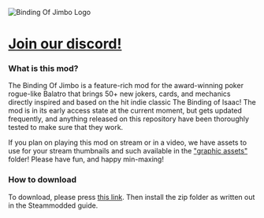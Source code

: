 ![Binding Of Jimbo Logo](https://github.com/h3llo-wor1d/The-Binding-Of-Jimbo/blob/main/graphic-assets/jimbo_logo.png?raw=true)
# [Join our discord!](https://discord.gg/uWBrEXKa4E)

### What is this mod?
The Binding Of Jimbo is a feature-rich mod for the award-winning poker rogue-like Balatro that brings 50+ new jokers, cards, and mechanics directly inspired and based on the hit indie classic The Binding of Isaac! The mod is in its early access state at the current moment, but gets updated frequently, and anything released on this repository have been thoroughly tested to make sure that they work.

If you plan on playing this mod on stream or in a video, we have assets to use for your stream thumbnails and such available in the ["graphic assets"](https://github.com/h3llo-wor1d/The-Binding-Of-Jimbo/tree/main/graphic-assets) folder! Please have fun, and happy min-maxing!

### How to download
To download, please press [this link](https://github.com/h3llo-wor1d/The-Binding-Of-Jimbo/archive/refs/heads/main.zip). Then install the zip folder as written out in the Steammodded guide.